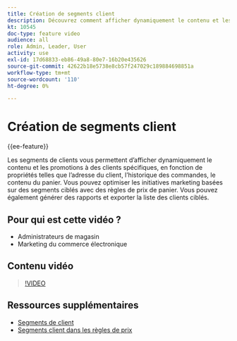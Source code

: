 ```yaml
---
title: Création de segments client
description: Découvrez comment afficher dynamiquement le contenu et les promotions à des clients spécifiques, en fonction de propriétés telles que l’adresse du client, l’historique des commandes, le contenu du panier.
kt: 10545
doc-type: feature video
audience: all
role: Admin, Leader, User
activity: use
exl-id: 17d68833-eb86-49a8-80e7-16b20e435626
source-git-commit: 42622b18e5738e8cb57f247029c189884698851a
workflow-type: tm+mt
source-wordcount: '110'
ht-degree: 0%

---
```


# Création de segments client

{{ee-feature}}

Les segments de clients vous permettent d’afficher dynamiquement le contenu et les promotions à des clients spécifiques, en fonction de propriétés telles que l’adresse du client, l’historique des commandes, le contenu du panier. Vous pouvez optimiser les initiatives marketing basées sur des segments ciblés avec des règles de prix de panier. Vous pouvez également générer des rapports et exporter la liste des clients ciblés.

## Pour qui est cette vidéo ?

- Administrateurs de magasin
- Marketing du commerce électronique

## Contenu vidéo

>[!VIDEO](https://video.tv.adobe.com/v/343659?quality=12&learn=on)

## Ressources supplémentaires

- [Segments de client](https://docs.magento.com/user-guide/marketing/customer-segments.html)
- [Segments client dans les règles de prix](https://docs.magento.com/user-guide/marketing/customer-segment-price-rule.html)
